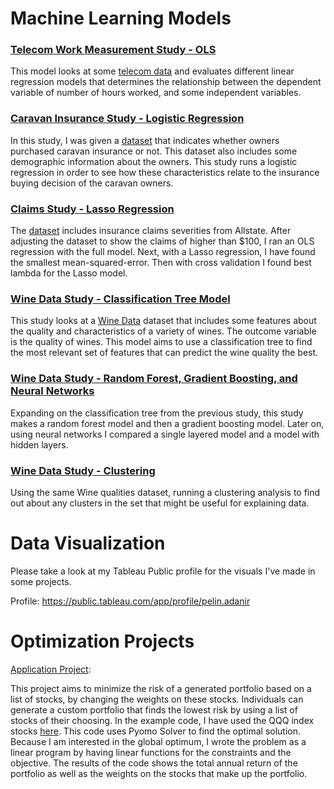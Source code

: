 # Machine Learning Models
### [Telecom Work Measurement Study - OLS](/R_Files/Telecom_Work_Measurement_Study.R)
This model looks at some [telecom data](/Data/tel.csv) and evaluates different linear regression models that determines the relationship between the dependent variable of number of hours worked, and some independent variables. 

### [Caravan Insurance Study - Logistic Regression](/R_Files/Caravan_Insurance_Study.R)

In this study, I was given a [dataset](/Data/Caravan.csv) that indicates whether owners purchased caravan insurance or not. This dataset also includes some demographic information about the owners. This study runs a logistic regression in order to see how these characteristics relate to the insurance buying decision of the caravan owners.

### [Claims Study - Lasso Regression](R_Files/Claims_Study.R)

The [dataset](/Data/claims.zip) includes insurance claims severities from Allstate. After adjusting the dataset to show the claims of higher than $100, I ran an OLS regression with the full model. Next, with a Lasso regression, I have found the smallest mean-squared-error. Then with cross validation I found best lambda for the Lasso model.

### [Wine Data Study - Classification Tree Model](/R_Files/Wine_Data_Classification.R)

This study looks at a [Wine Data](/Data/winequality-red.csv) dataset that includes some features about the quality and characteristics of a variety of wines. The outcome variable is the quality of wines. This model aims to use a classification tree to find the most relevant set of features that can predict the wine quality the best.

### [Wine Data Study - Random Forest, Gradient Boosting, and Neural Networks](/R_Files/Wine_Data-trees_and_nnets.R)

Expanding on the classification tree from the previous study, this study makes a random forest model and then a gradient boosting model. Later on, using neural networks I compared a single layered model and a model with hidden layers.

### [Wine Data Study - Clustering](/R_Files/Wine_Data-clustering.R)

Using the same Wine qualities dataset, running a clustering analysis to find out about any clusters in the set that might be useful for explaining data. 

# Data Visualization

Please take a look at my Tableau Public profile for the visuals I've made in some projects.

Profile: https://public.tableau.com/app/profile/pelin.adanir

# Optimization Projects

[Application Project](/Python_Files/Application_Project.ipynb):

This project aims to minimize the risk of a generated portfolio based on a list of stocks, by changing the weights on these stocks. Individuals can generate a custom portfolio that finds the lowest risk by using a list of stocks of their choosing. In the example code, I have used the QQQ index stocks [here](/Data/QQQ_portfolio.xlsx). This code uses Pyomo Solver to find the optimal solution. Because I am interested in the global optimum, I wrote the problem as a linear program by having linear functions for the constraints and the objective. The results of the code shows the total annual return of the portfolio as well as the weights on the stocks that make up the portfolio. 

